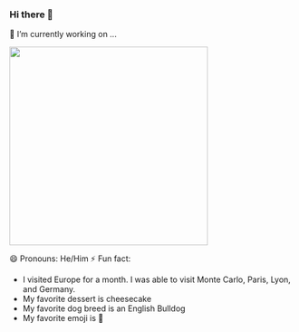 ### Hi there 👋

🔭 I’m currently working on ...

<a href="https://github.com/PhraxayaM/Instagram"> <img src="https://github-readme-stats.vercel.app/api/pin/?username=PhraxayaM&repo=Instagram" width=350> </a>

😄 Pronouns: He/Him
⚡ Fun fact:
- I visited Europe for a month. I was able to visit Monte Carlo, Paris, Lyon, and Germany.
- My favorite dessert is cheesecake
- My favorite dog breed is an English Bulldog
-  My favorite emoji is 🤔

<!--
**PhraxayaM/PhraxayaM** is a ✨ _special_ ✨ repository because its `README.md` (this file) appears on your GitHub profile.

Here are some ideas to get you started:

- 🔭 I’m currently working on ...
- 🌱 I’m currently learning ...
- 👯 I’m looking to collaborate on ...
- 🤔 I’m looking for help with ...
- 💬 Ask me about ...
- 📫 How to reach me: ...
- 😄 Pronouns: ...
- ⚡ Fun fact: ...
-->
